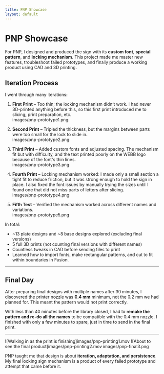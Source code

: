 ```yaml
---
title: PNP Showcase
layout: default
---
```


# PNP Showcase

For PNP, I designed and produced the sign with its **custom font**, **special pattern**, and **locking mechanism**. This project made me master new features, troubleshoot failed prototypes, and finally produce a working product using CAD and 3D printing.


## Iteration Process

I went through many iterations:

1. **First Print** – Too thin; the locking mechanism didn’t work. I had never 3D-printed anything before this, so this first print introduced me to slicing, print preparation, etc.   
   images/pnp-prototype1.png

2. **Second Print** – Tripled the thickness, but the margins between parts were too small for the lock to slide in.  
   images/pnp-prototype2.png

3. **Third Print** – Added custom fonts and adjusted spacing. The mechanism fit but with difficulty, and the text printed poorly on the WEBB logo because of the font's thin lines.  
   images/pnp-prototype3.png

4. **Fourth Print** – Locking mechanism worked: I made only a small section a tight fit to reduce friction, but it was strong enough to hold the sign in place. I also fixed the font issues by manually trying the sizes until I found one that did not miss parts of letters after slicing.  
   images/pnp-prototype4.png

5. **Fifth Test** – Verified the mechanism worked across different names and variations.  
   images/pnp-prototype5.png

In total:  
- ~13 plate designs and ~8 base designs explored (excluding final versions) 
- 5 full 3D prints (not counting final versions with different names)  
- Countless tweaks in CAD before sending files to print
- Learned how to import fonts, make rectangular patterns, and cut to fit within boundaries in Fusion.   

---

## Final Day

After preparing final designs with multiple names after 30 minutes, I discovered the printer nozzle was **0.4 mm** minimum, not the 0.2 mm we had planned for. This meant the pattern would not print correctly.  

With less than 40 minutes before the library closed, I had to **remake the pattern and re-do all the names** to be compatible with the 0.4 mm nozzle. I finished with only a few minutes to spare, just in time to send in the final print.

---

![Walking in as the print is finishing]images/pnp-printing1.mov
![About to see the final product]images/pnp-printing2.mov
images/pnp-final3.png

PNP taught me that design is about **iteration, adaptation, and persistence**. My final locking sign mechanism is a product of every failed prototype and attempt that came before it.
